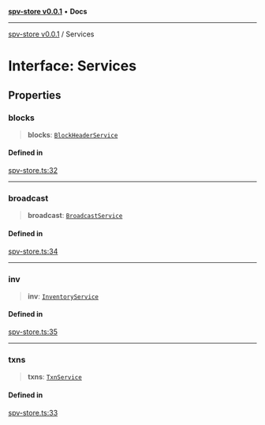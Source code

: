 [**spv-store v0.0.1**](../README.md) • **Docs**

***

[spv-store v0.0.1](../globals.md) / Services

# Interface: Services

## Properties

### blocks

> **blocks**: [`BlockHeaderService`](BlockHeaderService.md)

#### Defined in

[spv-store.ts:32](https://github.com/shruggr/ts-casemod-spv/blob/8cad294f9d357aecab6b1c47b568729155023889/src/spv-store.ts#L32)

***

### broadcast

> **broadcast**: [`BroadcastService`](BroadcastService.md)

#### Defined in

[spv-store.ts:34](https://github.com/shruggr/ts-casemod-spv/blob/8cad294f9d357aecab6b1c47b568729155023889/src/spv-store.ts#L34)

***

### inv

> **inv**: [`InventoryService`](InventoryService.md)

#### Defined in

[spv-store.ts:35](https://github.com/shruggr/ts-casemod-spv/blob/8cad294f9d357aecab6b1c47b568729155023889/src/spv-store.ts#L35)

***

### txns

> **txns**: [`TxnService`](TxnService.md)

#### Defined in

[spv-store.ts:33](https://github.com/shruggr/ts-casemod-spv/blob/8cad294f9d357aecab6b1c47b568729155023889/src/spv-store.ts#L33)
